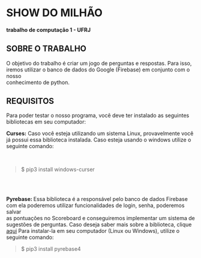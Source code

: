 <H1> SHOW DO MILHÃO </H1>
<H4> trabalho de computação 1 - UFRJ </H4>
<H2> SOBRE O TRABALHO </H2>
<p>O objetivo do trabalho é criar um jogo de perguntas e respostas. Para isso,<br>iremos utilizar o banco de dados do Google (Firebase) em conjunto com o nosso<br> conhecimento de python.</p>

<H2> REQUISITOS </H2>
<p> Para poder testar o nosso programa, você deve ter instalado as seguintes<br>
	bibliotecas em seu computador:<br>

<b>Curses:</b> Caso você esteja utilizando um sistema Linux, provavelmente você já
 possui essa biblioteca instalada. Caso esteja usando o windows utilize o <br>
 seguinte comando:</p><br>

<blockquote> $ pip3 install windows-curser </blockquote>
<br><br>

<p><b> Pyrebase: </b>Essa biblioteca é a responsável pelo banco de dados Firebase<br>
	com ela poderemos utilizar funcionalidades de login, senha, poderemos salvar<br>
	as pontuações no Scoreboard e conseguiremos implementar um sistema de<br>
	sugestões de perguntas. Caso deseja saber mais sobre a biblioteca, clique<br>
	<a href="https://github.com/thisbejim/Pyrebase">aqui</a> Para instalar-la em seu computador (Linux ou Windows), utilize o<br>
	seguinte comando:<br></p>

<blockquote> $ pip3 install pyrebase4 </blockquote><br>

